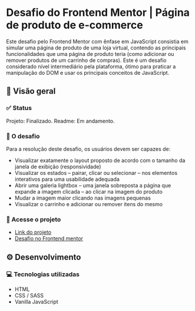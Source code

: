 # Desafio do Frontend Mentor | Página de produto de e-commerce

Este desafio pelo Frontend Mentor com ênfase em JavaScript consistia em simular uma página de produto de uma loja virtual, contendo as principais funcionalidades que uma página de produto teria (como adicionar ou remover produtos de um carrinho de compras). Este é um desafio considerado nível intermediário pela plataforma, ótimo para praticar a manipulação do DOM e usar os principais conceitos de JavaScript.

<!-- ![Captura de tela do projeto](https://user-images.githubusercontent.com/72027449/170118302-e57610ac-e739-4376-b3e5-df825305e4d9.png)

## 📋 Índice

* [Visão geral](#-visão-geral)
    * [Status](#-status)
    * [O desafio](#-o-desafio)
    * [Links](#-acesse-o-projeto)
* [Desenvolvimento](#%EF%B8%8F-desenvolvimento)
    * [Tecnologias utilizadas](#-tecnologias-utilizadas)
    * [Aprendizados](#-aprendizados)
        * [Lógica](#lógica)
        * [Cálculo](#cálculo)
        * [Condições](#condições) -->

## 🔎 Visão geral

### ✅ Status

Projeto: Finalizado.
Readme: Em andamento.

### 🏁 O desafio

Para a resolução deste desafio, os usuários devem ser capazes de:

* Visualizar exatamente o layout proposto de acordo com o tamanho da janela de exibição (responsividade)
* Visualizar os estados – pairar, clicar ou selecionar – nos elementos interativos para uma usabilidade adequada
* Abrir uma galeria lightbox – uma janela sobreposta a página que expande a imagem clicada – ao clicar na imagem do produto
* Mudar a imagem maior clicando nas imagens pequenas
* Visualizar o carrinho e adicionar ou remover itens do mesmo

### 🔗 Acesse o projeto

* [Link do projeto](https://leo-henrique.github.io/pagina-de-produto/)
* [Desafio no Frontend mentor](https://www.frontendmentor.io/challenges/ecommerce-product-page-UPsZ9MJp6)

## ⚙️ Desenvolvimento

### 💻 Tecnologias utilizadas

* HTML
* CSS / SASS
* Vanilla JavaScript

<!-- ### 💡 Aprendizados -->
